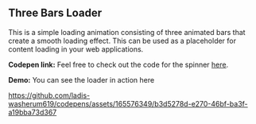 ## Three Bars Loader
This is a simple loading animation consisting of three animated bars that create a smooth loading effect. This can be used as a placeholder for content loading in your web applications.

**Codepen link:** Feel free to check out the code for the spinner [here](https://codepen.io/ladis-washerum619/pen/pomvpRx).

**Demo:** You can see the loader in action here

https://github.com/ladis-washerum619/codepens/assets/165576349/b3d5278d-e270-46bf-ba3f-a19bba73d367

